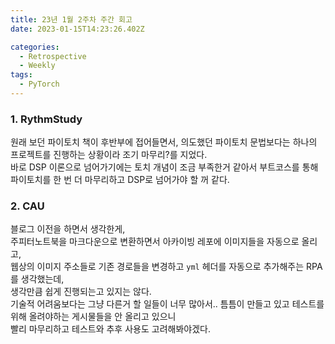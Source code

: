 ```yaml
---
title: 23년 1월 2주차 주간 회고
date: 2023-01-15T14:23:26.402Z

categories:
  - Retrospective
  - Weekly
tags:
  - PyTorch
---
```


### 1. RythmStudy
원래 보던 파이토치 책이 후반부에 접어들면서, 의도했던 파이토치 문법보다는 하나의 프로젝트를 진행하는 상황이라 조기 마무리?를 지었다.  
바로 DSP 이론으로 넘어가기에는 토치 개념이 조금 부족한거 같아서 부트코스를 통해 파이토치를 한 번 더 마무리하고 DSP로 넘어가야 할 꺼 같다.


### 2. CAU
블로그 이전을 하면서 생각한게,  
주피터노트북을 마크다운으로 변환하면서 아카이빙 레포에 이미지들을 자동으로 올리고,  
웹상의 이미지 주소들로 기존 경로들을 변경하고 `yml` 헤더를 자동으로 추가해주는 RPA를 생각했는데,  
생각만큼 쉽게 진행되는고 있지는 않다.  
기술적 어려움보다는 그냥 다른거 할 일들이 너무 많아서.. 틈틈이 만들고 있고 테스트를 위해 올려야하는 게시물들을 안 올리고 있으니  
빨리 마무리하고 테스트와 추후 사용도 고려해봐야겠다.